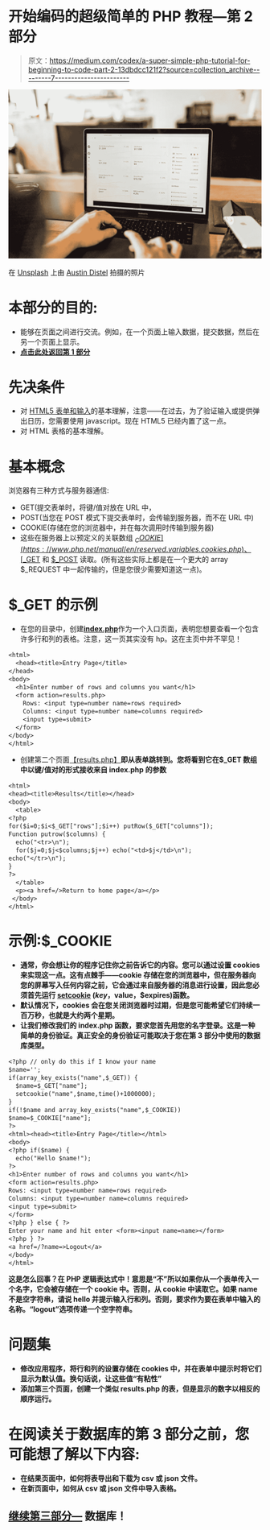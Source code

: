 # 开始编码的超级简单的 PHP 教程—第 2 部分

> 原文：<https://medium.com/codex/a-super-simple-php-tutorial-for-beginning-to-code-part-2-13dbdcc121f2?source=collection_archive---------7----------------------->

![](img/80d737e4d7d5d3189c840452eacedc46.png)

在 [Unsplash](https://unsplash.com/s/photos/data-entry?utm_source=unsplash&utm_medium=referral&utm_content=creditCopyText) 上由 [Austin Distel](https://unsplash.com/@austindistel?utm_source=unsplash&utm_medium=referral&utm_content=creditCopyText) 拍摄的照片

# 本部分的目的:

*   能够在页面之间进行交流。例如，在一个页面上输入数据，提交数据，然后在另一个页面上显示。
*   [**点击此处返回第 1 部分**](https://johncoonrod.medium.com/a-super-simple-php-tutorial-for-beginning-to-code-part-1-db703d22d227)

# 先决条件

*   对 [HTML5 表单和输入](https://www.w3schools.com/html/html_forms.asp)的基本理解，注意——在过去，为了验证输入或提供弹出日历，您需要使用 javascript。现在 HTML5 已经内置了这一点。
*   对 HTML 表格的基本理解。

# 基本概念

浏览器有三种方式与服务器通信:

*   GET(提交表单时，将键/值对放在 URL 中，
*   POST(当您在 POST 模式下提交表单时，会传输到服务器，而不在 URL 中)
*   COOKIE(存储在您的浏览器中，并在每次调用时传输到服务器)
*   这些在服务器上以预定义的关联数组 [$_COOKIE](https://www.php.net/manual/en/reserved.variables.cookies.php) 、 [$_GET](https://www.php.net/manual/en/reserved.variables.get.php) 和 [$_POST](https://www.php.net/manual/en/reserved.variables.post.php) 读取。(所有这些实际上都是在一个更大的 array $_REQUEST 中一起传输的，但是您很少需要知道这一点)。

# $_GET 的示例

*   在您的目录中，创建[**index.php**](http://localhost:8080/index.php)作为一个入口页面，表明您想要查看一个包含许多行和列的表格。注意，这一页其实没有 hp。这在主页中并不罕见！

```
<html>
  <head><title>Entry Page</title>
</head>
<body>
  <h1>Enter number of rows and columns you want</h1>
  <form action=results.php>
    Rows: <input type=number name=rows required>
    Columns: <input type=number name=columns required>
    <input type=submit>
  </form>
</body>
</html>
```

*   创建第二个页面[【results.php】](http://localhost:8080/results.php)**即从表单跳转到。您将看到它在$_GET 数组中以键/值对的形式接收来自 index.php 的参数**

```
<html>
<head><title>Results</title></head>
<body>
  <table>
<?php
for($i=0;$i<$_GET["rows"];$i++) putRow($_GET["columns"]);
Function putrow($columns) {
  echo("<tr>\n");
  for($j=0;$j<$columns;$j++) echo("<td>$j</td>\n");
echo("</tr>\n");
}
?>
  </table>
  <p><a href=/>Return to home page</a></p>
 </body>
</html>
```

# **示例:$_COOKIE**

*   **通常，你会想让你的程序记住你之前告诉它的内容。您可以通过设置 cookies 来实现这一点。这有点棘手——cookie 存储在您的浏览器中，但在服务器向您的屏幕写入任何内容之前，它会通过来自服务器的消息进行设置，因此您必须首先运行 [setcookie](https://www.php.net/manual/en/function.setcookie) ($key，$value，$expires)函数。**
*   **默认情况下，cookies 会在您关闭浏览器时过期，但是您可能希望它们持续一百万秒，也就是大约两个星期。**
*   **让我们修改我们的 index.php 函数，要求您首先用您的名字登录。这是一种简单的身份验证。真正安全的身份验证可能取决于您在第 3 部分中使用的数据库类型。**

```
<?php // only do this if I know your name
$name='';
if(array_key_exists("name",$_GET)) {
  $name=$_GET["name"]; 
  setcookie("name",$name,time()+1000000);
}
if(!$name and array_key_exists("name",$_COOKIE)) $name=$_COOKIE["name"];
?>
<html><head><title>Entry Page</title></html>
<body>
<?php if($name) {
  echo("Hello $name!");
?>
<h1>Enter number of rows and columns you want</h1>
<form action=results.php>
Rows: <input type=number name=rows required>
Columns: <input type=number name=columns required>
<input type=submit>
</form>
<?php } else { ?>
Enter your name and hit enter <form><input name=name></form>
<?php } ?>
<a href=/?name=>Logout</a>
</body>
</html>
```

**这是怎么回事？在 PHP 逻辑表达式中！意思是“不”所以如果你从一个表单传入一个名字，它会被存储在一个 cookie 中。否则，从 cookie 中读取它。如果 name 不是空字符串，请说 hello 并提示输入行和列。否则，要求作为要在表单中输入的名称。“logout”选项传递一个空字符串。**

# **问题集**

*   **修改应用程序，将行和列的设置存储在 cookies 中，并在表单中提示时将它们显示为默认值。换句话说，让这些值“有粘性”**
*   **添加第三个页面，创建一个类似 results.php 的表，但是显示的数字以相反的顺序运行。**

# **在阅读关于数据库的第 3 部分之前，您可能想了解以下内容:**

*   **在结果页面中，如何将表导出和下载为 csv 或 json 文件。**
*   **在新页面中，如何从 csv 或 json 文件中导入表格。**

## **[继续第三部分—](https://johncoonrod.medium.com/a-super-simple-php-tutorial-for-beginning-to-code-part-3-working-with-databases-via-pdo-e32e0b929dfe) 数据库！**